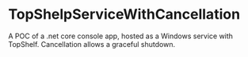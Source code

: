 # TopShelpServiceWithCancellation
A POC of a .net core console app, hosted as a Windows service with TopShelf.  Cancellation allows a graceful shutdown.
